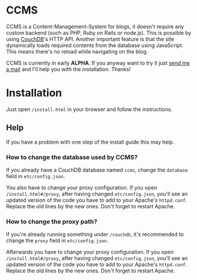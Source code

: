 # CCMS

CCMS is a Content-Management-System for blogs, it doesn't require any custom backend (such as PHP, Ruby on Rails or node.js). This is possible by using [CouchDB](http://couchdb.apache.org)'s HTTP API. Another important feature is that the site dynamically loads required contents from the database using JavaScript. This means there's no reload while navigating on the blog.
	
CCMS is currently in early **ALPHA**. If you anyway want to try it just [send me a mail](mailto:luis@luisgerhorst.de) and I'll help you with the installation. Thanks!

# Installation

Just open `/install.html` in your browser and follow the instructions.

## Help

If you have a problem with one step of the install guide this may help.

### How to change the database used by CCMS?

If you already have a CouchDB database named `ccms`, change the `database` field in `etc/config.json`.

You also have to change your proxy configuration. If you open `/install.html#/proxy`, after having changed `etc/config.json`, you'll see an updated version of the code you have to add to your Apache's `httpd.conf`. Replace the old lines by the new ones. Don't forget to restart Apache.

### How to change the proxy path?

If you're already running something under `/couchdb`, it's recommended to change the `proxy` field in `etc/config.json`.

Afterwards you have to change your proxy configuration. If you open `/install.html#/proxy`, after having changed `etc/config.json`, you'll see an updated version of the code you have to add to your Apache's `httpd.conf`. Replace the old lines by the new ones. Don't forget to restart Apache.